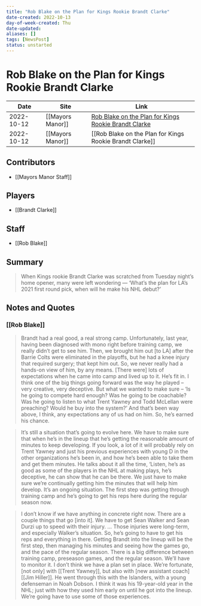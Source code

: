 ```yaml
---
title: "Rob Blake on the Plan for Kings Rookie Brandt Clarke"
date-created: 2022-10-13
day-of-week-created: Thu
date-updated: 
aliases: []
tags: [NewsPost]
status: unstarted
---
```


# Rob Blake on the Plan for Kings Rookie Brandt Clarke

Date | Site | Link
---|---|---
2022-10-12 | [[Mayors Manor]] | [Rob Blake on the Plan for Kings Rookie Brandt Clarke](https://mayorsmanor.com/2022/10/rob-blake-on-the-plan-for-kings-rookie-brandt-clarke/)
2022-10-12 | [[Mayors Manor]] | [[Rob Blake on the Plan for Kings Rookie Brandt Clarke]]

## Contributors
- [[Mayors Manor Staff]]


## Players
- [[Brandt Clarke]]


## Staff
- [[Rob Blake]]


## Summary
> When Kings rookie Brandt Clarke was scratched from Tuesday night’s home opener, many were left wondering — ‘What’s the plan for LA’s 2021 first round pick, when will he make his NHL debut?’


## Notes and Quotes
### [[Rob Blake]]
> Brandt had a real good, a real strong camp. Unfortunately, last year, having been diagnosed with mono right before training camp, we really didn’t get to see him. Then, we brought him out \[to LA] after the Barrie Colts were eliminated in the playoffs, but he had a knee injury that required surgery; that kept him out. So, we never really had a hands-on view of him, by any means. \[There were] lots of expectations when he came into camp and lived up to it. He’s fit in. I think one of the big things going forward was the way he played – very creative, very deceptive. But what we wanted to make sure – ‘Is he going to compete hard enough? Was he going to be coachable? Was he going to listen to what Trent Yawney and Todd McLellan were preaching? Would he buy into the system?’ And that’s been way above, I think, any expectations any of us had on him. So, he’s earned his chance.

> It’s still a situation that’s going to evolve here. We have to make sure that when he’s in the lineup that he’s getting the reasonable amount of minutes to keep developing. If you look, a lot of it will probably rely on Trent Yawney and just his previous experiences with young D in the other organizations he’s been in, and how he’s been able to take them and get them minutes. He talks about it all the time, ‘Listen, he’s as good as some of the players in the NHL at making plays, he’s deceptive, he can show that he can be there. We just have to make sure we’re continually getting him the minutes that will help him develop. It’s an ongoing situation. The first step was getting through training camp and he’s going to get his reps here during the regular season now.

> I don’t know if we have anything in concrete right now. There are a couple things that go \[into it]. We have to get Sean Walker and Sean Durzi up to speed with their injury. … Those injuries were long-term, and especially Walker’s situation. So, he’s going to have to get his reps and everything in there. Getting Brandt into the lineup will be the first step, then managing his minutes and seeing how the games go, and the pace of the regular season. There is a big difference between training camp, preseason games, and the regular season. We’ll have to monitor it. I don’t think we have a plan set in place. We’re fortunate, \[not only] with [[Trent Yawney]], but also with \[new assistant coach] [[Jim Hiller]]. He went through this with the Islanders, with a young defenseman in Noah Dobson. I think it was his 19-year-old year in the NHL; just with how they used him early on until he got into the lineup. We’re going have to use some of those experiences.

> 
